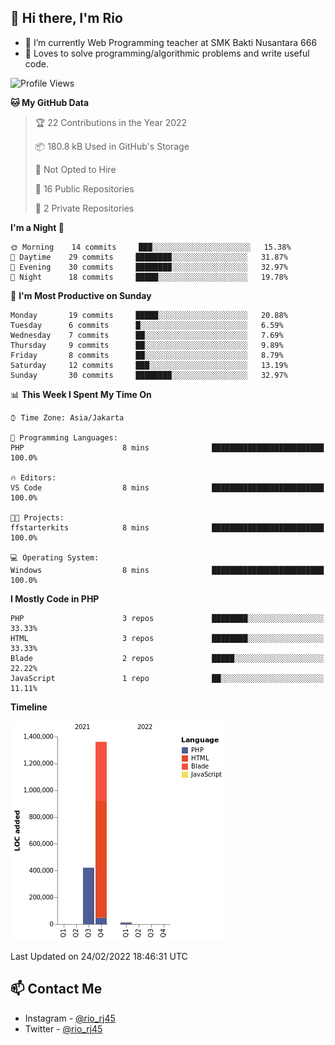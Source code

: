 ## 👋 Hi there, I'm Rio 

-  🔭 I’m currently Web Programming teacher at SMK Bakti Nusantara 666
-  💬 Loves to solve programming/algorithmic problems and write useful code.

<!--START_SECTION:waka-->
![Profile Views](http://img.shields.io/badge/Profile%20Views-3-blue)

**🐱 My GitHub Data** 

> 🏆 22 Contributions in the Year 2022
 > 
> 📦 180.8 kB Used in GitHub's Storage 
 > 
> 🚫 Not Opted to Hire
 > 
> 📜 16 Public Repositories 
 > 
> 🔑 2 Private Repositories  
 > 
**I'm a Night 🦉** 

```text
🌞 Morning    14 commits     ███░░░░░░░░░░░░░░░░░░░░░░   15.38% 
🌆 Daytime    29 commits     ████████░░░░░░░░░░░░░░░░░   31.87% 
🌃 Evening    30 commits     ████████░░░░░░░░░░░░░░░░░   32.97% 
🌙 Night      18 commits     █████░░░░░░░░░░░░░░░░░░░░   19.78%

```
📅 **I'm Most Productive on Sunday** 

```text
Monday       19 commits     █████░░░░░░░░░░░░░░░░░░░░   20.88% 
Tuesday      6 commits      █░░░░░░░░░░░░░░░░░░░░░░░░   6.59% 
Wednesday    7 commits      ██░░░░░░░░░░░░░░░░░░░░░░░   7.69% 
Thursday     9 commits      ██░░░░░░░░░░░░░░░░░░░░░░░   9.89% 
Friday       8 commits      ██░░░░░░░░░░░░░░░░░░░░░░░   8.79% 
Saturday     12 commits     ███░░░░░░░░░░░░░░░░░░░░░░   13.19% 
Sunday       30 commits     ████████░░░░░░░░░░░░░░░░░   32.97%

```


📊 **This Week I Spent My Time On** 

```text
⌚︎ Time Zone: Asia/Jakarta

💬 Programming Languages: 
PHP                      8 mins              █████████████████████████   100.0%

🔥 Editors: 
VS Code                  8 mins              █████████████████████████   100.0%

🐱‍💻 Projects: 
ffstarterkits            8 mins              █████████████████████████   100.0%

💻 Operating System: 
Windows                  8 mins              █████████████████████████   100.0%

```

**I Mostly Code in PHP** 

```text
PHP                      3 repos             ████████░░░░░░░░░░░░░░░░░   33.33% 
HTML                     3 repos             ████████░░░░░░░░░░░░░░░░░   33.33% 
Blade                    2 repos             █████░░░░░░░░░░░░░░░░░░░░   22.22% 
JavaScript               1 repo              ██░░░░░░░░░░░░░░░░░░░░░░░   11.11%

```


**Timeline**

![Chart not found](https://raw.githubusercontent.com/neushepa/neushepa/main/charts/bar_graph.png) 


 Last Updated on 24/02/2022 18:46:31 UTC
<!--END_SECTION:waka-->

## 📫 Contact Me
- Instagram - [@rio_rj45](https://www.instagram.com/rio_rj45/)
- Twitter - [@rio_rj45](https://twitter.com/rio_rj45)
